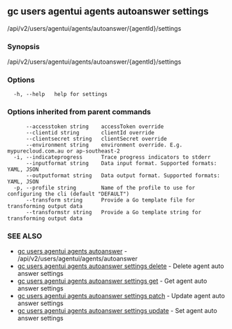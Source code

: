 ## gc users agentui agents autoanswer settings

/api/v2/users/agentui/agents/autoanswer/{agentId}/settings

### Synopsis

/api/v2/users/agentui/agents/autoanswer/{agentId}/settings

### Options

```
  -h, --help   help for settings
```

### Options inherited from parent commands

```
      --accesstoken string    accessToken override
      --clientid string       clientId override
      --clientsecret string   clientSecret override
      --environment string    environment override. E.g. mypurecloud.com.au or ap-southeast-2
  -i, --indicateprogress      Trace progress indicators to stderr
      --inputformat string    Data input format. Supported formats: YAML, JSON
      --outputformat string   Data output format. Supported formats: YAML, JSON
  -p, --profile string        Name of the profile to use for configuring the cli (default "DEFAULT")
      --transform string      Provide a Go template file for transforming output data
      --transformstr string   Provide a Go template string for transforming output data
```

### SEE ALSO

* [gc users agentui agents autoanswer](gc_users_agentui_agents_autoanswer.html)	 - /api/v2/users/agentui/agents/autoanswer
* [gc users agentui agents autoanswer settings delete](gc_users_agentui_agents_autoanswer_settings_delete.html)	 - Delete agent auto answer settings
* [gc users agentui agents autoanswer settings get](gc_users_agentui_agents_autoanswer_settings_get.html)	 - Get agent auto answer settings
* [gc users agentui agents autoanswer settings patch](gc_users_agentui_agents_autoanswer_settings_patch.html)	 - Update agent auto answer settings
* [gc users agentui agents autoanswer settings update](gc_users_agentui_agents_autoanswer_settings_update.html)	 - Set agent auto answer settings


